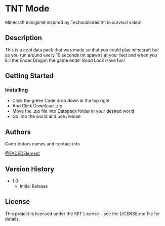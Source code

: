 # TNT Mode

Minecraft minigame inspired by Technoblades tnt in survival video!

## Description

This is a cool data pack that was made so that you could play minecraft but as you run around every 10 seconds tnt spawns at your feet and when you kill the Ender Dragon the game ends! Good Look Have fun!

## Getting Started

### Installing

* Click the green Code drop down in the top right
* And Click Download .zip
* Move the .zip file into Datapack folder in your desired world
* Go into the world and use /reload

## Authors

Contributors names and contact info

[@FADEDElement](https://www.youtube.com/c/FADEDElement)

## Version History

* 1.0
    * Initial Release

## License

This project is licensed under the MIT License - see the LICENSE.md file for details.
